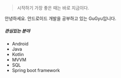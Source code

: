 > 시작하기 가장 좋은 때는 바로 지금이다.

안녕하세요. 안드로이드 개발을 공부하고 있는 GuGyu입니다.

##### 관심있는 분야

- Android
- Java
- Kotlin
- MVVM
- SQL
- Spring boot framework